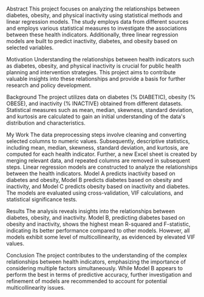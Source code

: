 Abstract
This project focuses on analyzing the relationships between diabetes, obesity, and physical inactivity using statistical methods and linear regression models. The study employs data from different sources and employs various statistical measures to investigate the associations between these health indicators. Additionally, three linear regression models are built to predict inactivity, diabetes, and obesity based on selected variables.

Motivation
Understanding the relationships between health indicators such as diabetes, obesity, and physical inactivity is crucial for public health planning and intervention strategies. This project aims to contribute valuable insights into these relationships and provide a basis for further research and policy development.

Background
The project utilizes data on diabetes (% DIABETIC), obesity (% OBESE), and inactivity (% INACTIVE) obtained from different datasets. Statistical measures such as mean, median, skewness, standard deviation, and kurtosis are calculated to gain an initial understanding of the data's distribution and characteristics.

My Work
The data preprocessing steps involve cleaning and converting selected columns to numeric values. Subsequently, descriptive statistics, including mean, median, skewness, standard deviation, and kurtosis, are computed for each health indicator. Further, a new Excel sheet is created by merging relevant data, and repeated columns are removed in subsequent steps.
Linear regression models are constructed to analyze the relationships between the health indicators. Model A predicts inactivity based on diabetes and obesity, Model B predicts diabetes based on obesity and inactivity, and Model C predicts obesity based on inactivity and diabetes. The models are evaluated using cross-validation, VIF calculations, and statistical significance tests.

Results
The analysis reveals insights into the relationships between diabetes, obesity, and inactivity. Model B, predicting diabetes based on obesity and inactivity, shows the highest mean R-squared and F-statistic, indicating its better performance compared to other models. However, all models exhibit some level of multicollinearity, as evidenced by elevated VIF values.

Conclusion
The project contributes to the understanding of the complex relationships between health indicators, emphasizing the importance of considering multiple factors simultaneously. While Model B appears to perform the best in terms of predictive accuracy, further investigation and refinement of models are recommended to account for potential multicollinearity issues.
